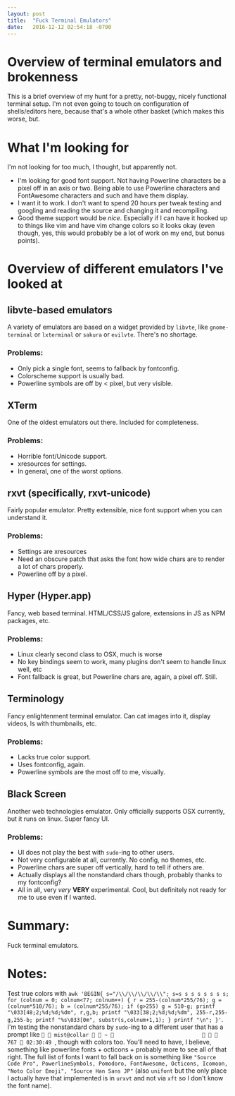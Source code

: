 ```yaml
---
layout: post
title:  "Fuck Terminal Emulators"
date:   2016-12-12 02:54:18 -0700
---
```


# Overview of terminal emulators and brokenness

This is a brief overview of my hunt for a pretty, not-buggy, nicely functional terminal setup. I'm not even going to touch on configuration of shells/editors here, because that's a whole other basket (which makes this worse, but.

# What I'm looking for

I'm not looking for too much, I thought, but apparently not.

* I'm looking for good font support. Not having Powerline characters be a pixel off in an axis or two. Being able to use Powerline characters and FontAwesome characters and such and have them display.
* I want it to work. I don't want to spend 20 hours per tweak testing and googling and reading the source and changing it and recompiling.
* Good theme support would be _nice_. Especially if I can have it hooked up to things like vim and have vim change colors so it looks okay (even though, yes, this would probably be a lot of work on my end, but bonus points).

# Overview of different emulators I've looked at

## libvte-based emulators

A variety of emulators are based on a widget provided by `libvte`, like `gnome-terminal` or `lxterminal` or `sakura` or `evilvte`. There's no shortage.

### Problems:
* Only pick a single font, seems to fallback by fontconfig.
* Colorscheme support is usually bad.
* Powerline symbols are off by < pixel, but very visible.

## XTerm

One of the oldest emulators out there. Included for completeness.

### Problems:
* Horrible font/Unicode support.
* xresources for settings.
* In general, one of the worst options.

## rxvt (specifically, rxvt-unicode)

Fairly popular emulator. Pretty extensible, nice font support when you can understand it.

### Problems:
* Settings are xresources
* Need an obscure patch that asks the font how wide chars are to render a lot of chars properly.
* Powerline off by a pixel.

## Hyper (Hyper.app)

Fancy, web based terminal. HTML/CSS/JS galore, extensions in JS as NPM packages, etc.

### Problems:
* Linux clearly second class to OSX, much is worse
* No key bindings seem to work, many plugins don't seem to handle linux well, etc
* Font fallback is great, but Powerline chars are, again, a pixel off. Still.

## Terminology

Fancy enlightenment terminal emulator. Can cat images into it, display videos, ls with thumbnails, etc.

### Problems:
* Lacks true color support.
* Uses fontconfig, again.
* Powerline symbols are the most off to me, visually.

## Black Screen

Another web technologies emulator. Only officially supports OSX currently, but it runs on linux. Super fancy UI.

### Problems:
* UI does not play the best with `sudo`-ing to other users.
* Not very configurable at all, currently. No config, no themes, etc.
* Powerline chars are super off vertically, hard to tell if others are.
* Actually displays all the nonstandard chars though, probably thanks to my fontconfig?
* All in all, very _very_ **VERY** experimental. Cool, but definitely not ready for me to use even if I wanted.

# Summary:

Fuck terminal emulators.

# Notes:

Test true colors with ```awk 'BEGIN{
    s="/\\/\\/\\/\\/\\"; s=s s s s s s s s;
    for (colnum = 0; colnum<77; colnum++) {
        r = 255-(colnum*255/76);
        g = (colnum*510/76);
        b = (colnum*255/76);
        if (g>255) g = 510-g;
        printf "\033[48;2;%d;%d;%dm", r,g,b;
        printf "\033[38;2;%d;%d;%dm", 255-r,255-g,255-b;
        printf "%s\033[0m", substr(s,colnum+1,1);
    }
    printf "\n";
}'```.
I'm testing the nonstandard chars by `sudo`-ing to a different user that has a prompt like ```  mist@collar   ~                                767  02:30:49 ```, though with colors too. You'll need to have, I believe, something like powerline fonts + octicons + probably more to see all of that right. The full list of fonts I want to fall back on is something like `"Source Code Pro", PowerlineSymbols, Pomodoro, FontAwesome, Octicons, Icomoon, "Noto Color Emoji", "Source Han Sans JP"` (also `unifont` but the only place I actually have that implemented is in `urxvt` and not via `xft` so I don't know the font name).
